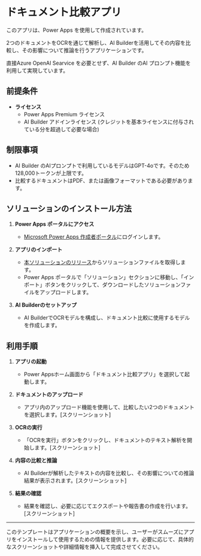 # ドキュメント比較アプリ

このアプリは、Power Apps を使用して作成されています。

2つのドキュメントをOCRを通じて解析し、AI Builderを活用してその内容を比較し、その影響について推論を行うアプリケーションです。

直接Azure OpenAI Searvice を必要とせず、AI Builder のAI プロンプト機能を利用して実現しています。


## 前提条件

- **ライセンス**
  - Power Apps Premium ライセンス 
  - AI Builder アドインライセンス (クレジットを基本ライセンスに付与されている分を超過して必要な場合)

## 制限事項

- AI Builder のAIプロンプトで利用しているモデルはGPT-4oです。そのため128,000トークンが上限です。
- 比較するドキュメントはPDF、または画像フォーマットである必要があります。

## ソリューションのインストール方法

1. **Power Apps ポータルにアクセス**
   - [Microsoft Power Apps 作成者ポータル](https://make.powerapps.com/)にログインします。

2. **アプリのインポート**
   - [本ソリューションのリリース](https://github.com/geekfujiwara/DocCompare/releases)からソリューションファイルを取得します。
   - Power Apps ポータルで「ソリューション」セクションに移動し、「インポート」ボタンをクリックして、ダウンロードしたソリューションファイルをアップロードします。

3. **AI Builderのセットアップ**
   - AI BuilderでOCRモデルを構成し、ドキュメント比較に使用するモデルを作成します。

## 利用手順

1. **アプリの起動**
   - Power Appsホーム画面から「ドキュメント比較アプリ」を選択して起動します。

2. **ドキュメントのアップロード**
   - アプリ内のアップロード機能を使用して、比較したい2つのドキュメントを選択します。[スクリーンショット]

3. **OCRの実行**
   - 「OCRを実行」ボタンをクリックし、ドキュメントのテキスト解析を開始します。[スクリーンショット]

4. **内容の比較と推論**
   - AI Builderが解析したテキストの内容を比較し、その影響についての推論結果が表示されます。[スクリーンショット]

5. **結果の確認**
   - 結果を確認し、必要に応じてエクスポートや報告書の作成を行います。[スクリーンショット]

---

このテンプレートはアプリケーションの概要を示し、ユーザーがスムーズにアプリをインストールして使用するための情報を提供します。必要に応じて、具体的なスクリーンショットや詳細情報を挿入して完成させてください。

